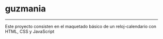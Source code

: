 # guzmania
***

Este proyecto consisten en el maquetado básico de un reloj-calendario con HTML, CSS y JavaScript
